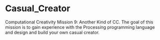 # Casual_Creator
Computational Creativity Mission 9: Another Kind of CC. The goal of this mission is to gain experience with the Processing programming language and design and build your own casual creator.
